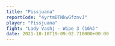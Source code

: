 ```yaml
---
title: "Pissjuana"
reportCode: "4yrtmDTNkwGfznvJ"
player: "Pissjuana"
fight: "Lady Vashj - Wipe 3 (16%)"
date: 2021-10-10T19:09:02.718000+00:00
---
```

